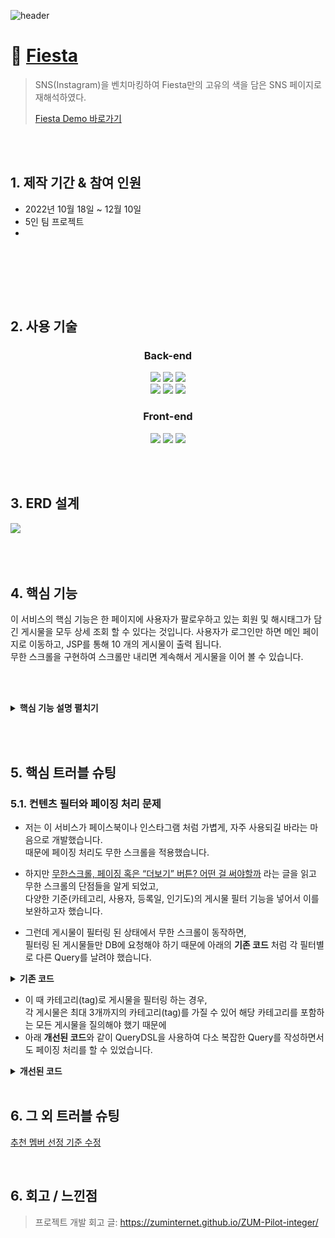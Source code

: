 ![header](https://capsule-render.vercel.app/api?type=Waving&color=timeGradient&height=250&section=header&text=Fiesta&fontSize=60&animation=twinkling&fontColor=ffffff&fontAlign=80)

# :pushpin: [Fiesta](http://146.56.188.235:8080/)
>SNS(Instagram)을 벤치마킹하여 Fiesta만의 고유의 색을 담은 SNS 페이지로 재해석하였다.
>
>[Fiesta Demo 바로가기](http://146.56.188.235:8080/)

</br>
</br>

## 1. 제작 기간 & 참여 인원
- 2022년 10월 18일 ~ 12월 10일
- 5인 팀 프로젝트
- 


</br></br>


</br></br>

  
## 2. 사용 기술

<div align="center">
  
### **Back-end**
<img src="https://img.shields.io/badge/Java11-007396?style=for-the-badge&logo=java&logoColor=white"> 
  <img src="https://img.shields.io/badge/Spring5.3.14-6DB33F?style=for-the-badge&logo=spring&logoColor=white">
  <img src="https://img.shields.io/badge/Oracle21C-F80000?style=for-the-badge&logo=oracle&logoColor=white">
  <br>
  <img src="https://img.shields.io/badge/Apache Tomcat9.0-F8DC75?style=for-the-badge&logo=apachetomcat&logoColor=white">
    <img src="https://img.shields.io/badge/Apache Maven-C71A36?style=for-the-badge&logo=ApacheMaven&logoColor=white">
    <img src="https://img.shields.io/badge/Spring Sequrity-6DB33F?style=for-the-badge&logo=SpringSecurity&logoColor=white">

### **Front-end**
  <img src="https://img.shields.io/badge/html5-E34F26?style=for-the-badge&logo=html5&logoColor=white"> 
  <img src="https://img.shields.io/badge/css-1572B6?style=for-the-badge&logo=css3&logoColor=white"> 
  <img src="https://img.shields.io/badge/javascript-F7DF1E?style=for-the-badge&logo=javascript&logoColor=black"> 

</div>

</br></br>

## 3. ERD 설계

<img src="/SNS 프로젝트.png">


</br></br>

## 4. 핵심 기능

이 서비스의 핵심 기능은 한 페이지에 사용자가 팔로우하고 있는 회원 및 해시태그가 담긴 게시물을 모두 상세 조회 할 수 있다는 것입니다. 
사용자가 로그인만 하면 메인 페이지로 이동하고, JSP를 통해 10 개의 게시물이 출력 됩니다.  
무한 스크롤을 구현하여 스크롤만 내리면 계속해서 게시물을 이어 볼 수 있습니다.

</br></br>

<details>
<summary><b>핵심 기능 설명 펼치기</b></summary>
<div markdown="1">



### 4.1. 전체 흐름
  
<img src="/spring.png">


### 4.2. 사용자 요청

- 사용자가 로그인을 하면 메인 페이지로 Redirect 합니다.



### 4.3. Controller![controller](C:\Users\bboya\OneDrive\바탕 화면\controller.png)

- 요청 처리
  - Controller에서 화면 단에서 넘어온 요청을 Service 계층에 위임합니다.
- 결과 응답
  - Service 계층에서 넘어온 결과(map)을 model에 저장한 후 메인 페이지로 Forward 합니다.



### 4.4. Service
  
<img src="/service.png">


- 게시물 목록 조회
  - 조회할 게시물의 수 조회해 옵니다.
  - 게시물 수와 현재 페이지 번호를 매개변수로 하여 Pagination 객체를 생성합니다.
  - 여기서 현재 페이지가 1로 고정된 것은 JSP를 통해서 보여질 페이지만 불러오기 때문입니다.
  - Pagination 객체와 회원 번호를 매개변수로 하여 게시물 목록을 조회합니다.



### 4.5. Repository

<img src="/repository.png"> 

- pagination 객체를 이용하여 조회해 올 게시물의 시작점을 계산합니다.
- mybatis의 기능을 이용하기 위해 rowBounds 객체를 생성하고 
- mapper를 호출합니다.



### 4.6. Mapper

<img src="/mapper.png"> 

- 로그인 한 사용자의 메인 페이지에 출력할 게시물을 불러오는 SQL문 입니다.
- 사용자가 팔로우한 회원 및 팔로우한 해시태그 연관 게시물을 불러옵니다.
- 조회해 온 게시물은 다시 Repository - Service - Controller를 거쳐 화면에 출력 됩니다.


</div>
</details>

</br></br>

## 5. 핵심 트러블 슈팅
### 5.1. 컨텐츠 필터와 페이징 처리 문제
- 저는 이 서비스가 페이스북이나 인스타그램 처럼 가볍게, 자주 사용되길 바라는 마음으로 개발했습니다.  
때문에 페이징 처리도 무한 스크롤을 적용했습니다.

- 하지만 [무한스크롤, 페이징 혹은 “더보기” 버튼? 어떤 걸 써야할까](https://cyberx.tistory.com/82) 라는 글을 읽고 무한 스크롤의 단점들을 알게 되었고,  
다양한 기준(카테고리, 사용자, 등록일, 인기도)의 게시물 필터 기능을 넣어서 이를 보완하고자 했습니다.

- 그런데 게시물이 필터링 된 상태에서 무한 스크롤이 동작하면,  
필터링 된 게시물들만 DB에 요청해야 하기 때문에 아래의 **기존 코드** 처럼 각 필터별로 다른 Query를 날려야 했습니다.

<details>
<summary><b>기존 코드</b></summary>
<div markdown="1">

~~~java
/**
 * 게시물 Top10 (기준: 댓글 수 + 좋아요 수)
 * @return 인기순 상위 10개 게시물
 */
public Page<PostResponseDto> listTopTen() {

    PageRequest pageRequest = PageRequest.of(0, 10, Sort.Direction.DESC, "rankPoint", "likeCnt");
    return postRepository.findAll(pageRequest).map(PostResponseDto::new);
}

/**
 * 게시물 필터 (Tag Name)
 * @param tagName 게시물 박스에서 클릭한 태그 이름
 * @param pageable 페이징 처리를 위한 객체
 * @return 해당 태그가 포함된 게시물 목록
 */
public Page<PostResponseDto> listFilteredByTagName(String tagName, Pageable pageable) {

    return postRepository.findAllByTagName(tagName, pageable).map(PostResponseDto::new);
}

// ... 게시물 필터 (Member) 생략 

/**
 * 게시물 필터 (Date)
 * @param createdDate 게시물 박스에서 클릭한 날짜
 * @return 해당 날짜에 등록된 게시물 목록
 */
public List<PostResponseDto> listFilteredByDate(String createdDate) {

    // 등록일 00시부터 24시까지
    LocalDateTime start = LocalDateTime.of(LocalDate.parse(createdDate), LocalTime.MIN);
    LocalDateTime end = LocalDateTime.of(LocalDate.parse(createdDate), LocalTime.MAX);

    return postRepository
                    .findAllByCreatedAtBetween(start, end)
                    .stream()
                    .map(PostResponseDto::new)
                    .collect(Collectors.toList());
    }
~~~

</div>
</details>

- 이 때 카테고리(tag)로 게시물을 필터링 하는 경우,  
각 게시물은 최대 3개까지의 카테고리(tag)를 가질 수 있어 해당 카테고리를 포함하는 모든 게시물을 질의해야 했기 때문에  
- 아래 **개선된 코드**와 같이 QueryDSL을 사용하여 다소 복잡한 Query를 작성하면서도 페이징 처리를 할 수 있었습니다.

<details>
<summary><b>개선된 코드</b></summary>
<div markdown="1">

~~~java
/**
 * 게시물 필터 (Tag Name)
 */
@Override
public Page<Post> findAllByTagName(String tagName, Pageable pageable) {

    QueryResults<Post> results = queryFactory
            .selectFrom(post)
            .innerJoin(postTag)
                .on(post.idx.eq(postTag.post.idx))
            .innerJoin(tag)
                .on(tag.idx.eq(postTag.tag.idx))
            .where(tag.name.eq(tagName))
            .orderBy(post.idx.desc())
                .limit(pageable.getPageSize())
                .offset(pageable.getOffset())
            .fetchResults();

    return new PageImpl<>(results.getResults(), pageable, results.getTotal());
}
~~~

</div>
</details>

</br>

## 6. 그 외 트러블 슈팅

[추천 멤버 선정 기준 수정](https://github.com/FiestaUpdate/Fiesta/blob/main/troubleshooting/%EC%B6%94%EC%B2%9C%20%EB%A9%A4%EB%B2%84%20%EC%84%A0%EC%A0%95%20%EA%B8%B0%EC%A4%80.md)

</br>

## 6. 회고 / 느낀점
>프로젝트 개발 회고 글: https://zuminternet.github.io/ZUM-Pilot-integer/
